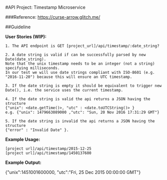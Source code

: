 #API Project: Timestamp Microservice

###Reference: https://curse-arrow.glitch.me/

##Guideline

**User Stories (WIP):**

    1. The API endpoint is GET [project_url]/api/timestamp/:date_string?
    
    2. A date string is valid if can be successfully parsed by new Date(date_string).
    Note that the unix timestamp needs to be an integer (not a string) specifying milliseconds.
    In our test we will use date strings compliant with ISO-8601 (e.g. "2016-11-20") because this will ensure an UTC timestamp.
    
    3. If the date string is empty it should be equivalent to trigger new Date(), i.e. the service uses the current timestamp.
    
    4. If the date string is valid the api returns a JSON having the structure
    {"unix": <date.getTime()>, "utc" : <date.toUTCString()> }
    e.g. {"unix": 1479663089000 ,"utc": "Sun, 20 Nov 2016 17:31:29 GMT"}
    
    5. If the date string is invalid the api returns a JSON having the structure
    {"error" : "Invalid Date" }.

**Example Usage:**

    [project url]/api/timestamp/2015-12-25
    [project url]/api/timestamp/1450137600

**Example Output:**

{"unix":1451001600000, "utc":"Fri, 25 Dec 2015 00:00:00 GMT"}

